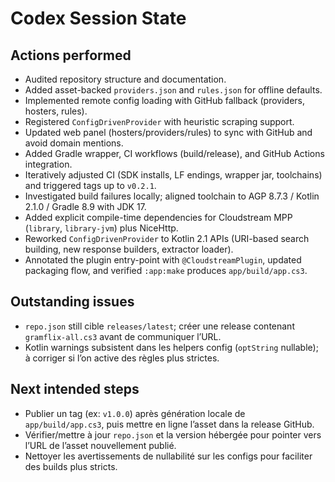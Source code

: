 # Codex Session State

## Actions performed
- Audited repository structure and documentation.
- Added asset-backed `providers.json` and `rules.json` for offline defaults.
- Implemented remote config loading with GitHub fallback (providers, hosters, rules).
- Registered `ConfigDrivenProvider` with heuristic scraping support.
- Updated web panel (hosters/providers/rules) to sync with GitHub and avoid domain mentions.
- Added Gradle wrapper, CI workflows (build/release), and GitHub Actions integration.
- Iteratively adjusted CI (SDK installs, LF endings, wrapper jar, toolchains) and triggered tags up to `v0.2.1`.
- Investigated build failures locally; aligned toolchain to AGP 8.7.3 / Kotlin 2.1.0 / Gradle 8.9 with JDK 17.
- Added explicit compile-time dependencies for Cloudstream MPP (`library`, `library-jvm`) plus NiceHttp.
- Reworked `ConfigDrivenProvider` to Kotlin 2.1 APIs (URI-based search building, new response builders, extractor loader).
- Annotated the plugin entry-point with `@CloudstreamPlugin`, updated packaging flow, and verified `:app:make` produces `app/build/app.cs3`.

## Outstanding issues
- `repo.json` still cible `releases/latest`; créer une release contenant `gramflix-all.cs3` avant de communiquer l’URL.
- Kotlin warnings subsistent dans les helpers config (`optString` nullable); à corriger si l’on active des règles plus strictes.

## Next intended steps
- Publier un tag (ex: `v1.0.0`) après génération locale de `app/build/app.cs3`, puis mettre en ligne l’asset dans la release GitHub.
- Vérifier/mettre à jour `repo.json` et la version hébergée pour pointer vers l’URL de l’asset nouvellement publié.
- Nettoyer les avertissements de nullabilité sur les configs pour faciliter des builds plus stricts.
